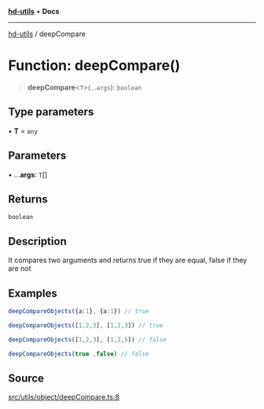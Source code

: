 [**hd-utils**](../README.md) • **Docs**

***

[hd-utils](../globals.md) / deepCompare

# Function: deepCompare()

> **deepCompare**\<`T`\>(...`args`): `boolean`

## Type parameters

• **T** = `any`

## Parameters

• ...**args**: `T`[]

## Returns

`boolean`

## Description

It compares two arguments and returns true if they are equal, false if they are not

## Examples

```ts
deepCompareObjects({a:1}, {a:1}) // true
```

```ts
deepCompareObjects([1,2,3], [1,2,3]) // true
```

```ts
deepCompareObjects([1,2,3], [1,2,5]) // false
```

```ts
deepCompareObjects(true ,false) // false
```

## Source

[src/utils/object/deepCompare.ts:8](https://github.com/AhmadHddad/h-utils/blob/5c76ff5de068cee019fc632d9da2e395721bb48f/src/utils/object/deepCompare.ts#L8)
